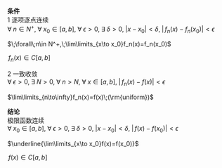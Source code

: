 **条件**  
1 逐项逐点连续  
$\forall\;n\in N^+,\;\forall\;x_0\in[a,b],\;\forall\;\epsilon>0,\;\exists\;\delta>0,\;|x-x_0|<\delta,\;|\,f_n(x)-f_n(x_0)|<\epsilon$  
  
$\;\forall\;n\in N^+,\;\lim\limits_{x\to x_0}f_n(x)=f_n(x_0)$  
  
$\,f_n(x)\in C[a,b]$  
  
2 一致收敛  
$\forall\;\epsilon>0,\;\exists\;N>0,\;\forall\;n>N,\;\forall\;x\in[a,b],\;|\,f_n(x)-f(x)|<\epsilon$  
  
$\lim\limits_{n\to\infty}f_n(x)=f(x)\;(\rm{uniform})$  
  
**结论**  
极限函数连续  
$\forall\;x_0\in[a,b],\;\forall\;\epsilon>0,\;\exists\;\delta>0,\;|x-x_0|<\delta,\;|\,f(x)-f(x_0)|<\epsilon$  
  
$\underline{\lim\limits_{x\to x_0}f(x)=f(x_0)}$  
  
$\,f(x)\in C[a,b]$  

